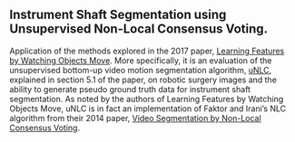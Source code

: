 ## Instrument Shaft Segmentation using Unsupervised Non-Local Consensus Voting.

Application of the methods explored in the 2017 paper, [Learning Features by Watching Objects Move](https://people.eecs.berkeley.edu/~pathak/unsupervised_video/). More specifically, it is an evaluation of the unsupervised bottom-up video motion segmentation algorithm, [uNLC]( https://github.com/pathak22/videoseg), explained in section 5.1 of the paper, on robotic surgery images and the ability to generate pseudo ground truth data for instrument shaft segmentation. As noted by the authors of Learning Features by Watching Objects Move, uNLC is in fact an implementation of Faktor and Irani’s NLC algorithm from their 2014 paper, [Video Segmentation by Non-Local Consensus Voting]( http://www.wisdom.weizmann.ac.il/~vision/NonLocalVideoSegmentation.html). 
